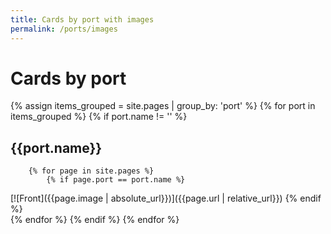 ```yaml
---
title: Cards by port with images
permalink: /ports/images
---
```

# Cards by port
{% assign items_grouped = site.pages | group_by: 'port' %}
{% for port in items_grouped  %}
    {% if port.name != '' %}
## {{port.name}}
        {% for page in site.pages %}
            {% if page.port == port.name %}
[![Front]({{page.image | absolute_url}})]({{page.url | relative_url}})
            {% endif %}            
        {% endfor %}
    {% endif %}
{% endfor %}
